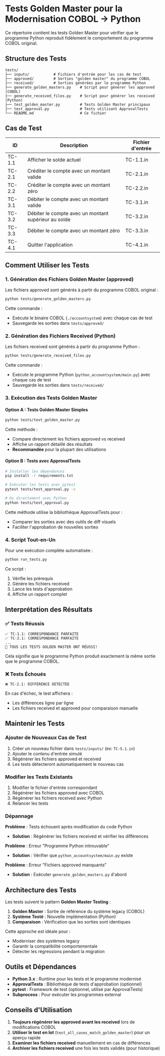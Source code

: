 # Tests Golden Master pour la Modernisation COBOL → Python

Ce répertoire contient les tests Golden Master pour vérifier que le programme Python reproduit fidèlement le comportement du programme COBOL original.

## Structure des Tests

```
tests/
├── inputs/           # Fichiers d'entrée pour les cas de test
├── approved/         # Sorties "golden master" du programme COBOL
├── received/         # Sorties générées par le programme Python
├── generate_golden_masters.py    # Script pour générer les approved (COBOL)
├── generate_received_files.py    # Script pour générer les received (Python)
├── test_golden_master.py         # Tests Golden Master principaux
├── test_approval.py              # Tests utilisant ApprovalTests
└── README.md                     # Ce fichier
```

## Cas de Test

| ID     | Description                                        | Fichier d'entrée |
|--------|----------------------------------------------------|------------------|
| TC-1.1 | Afficher le solde actuel                          | TC-1.1.in        |
| TC-2.1 | Créditer le compte avec un montant valide         | TC-2.1.in        |
| TC-2.2 | Créditer le compte avec un montant zéro           | TC-2.2.in        |
| TC-3.1 | Débiter le compte avec un montant valide          | TC-3.1.in        |
| TC-3.2 | Débiter le compte avec un montant supérieur au solde | TC-3.2.in      |
| TC-3.3 | Débiter le compte avec un montant zéro            | TC-3.3.in        |
| TC-4.1 | Quitter l'application                              | TC-4.1.in        |

## Comment Utiliser les Tests

### 1. Génération des Fichiers Golden Master (approved)

Les fichiers approved sont générés à partir du programme COBOL original :

```bash
python tests/generate_golden_masters.py
```

Cette commande :
- Exécute le binaire COBOL (`./accountsystem`) avec chaque cas de test
- Sauvegarde les sorties dans `tests/approved/`

### 2. Génération des Fichiers Received (Python)

Les fichiers received sont générés à partir du programme Python :

```bash
python tests/generate_received_files.py
```

Cette commande :
- Exécute le programme Python (`python_accountsystem/main.py`) avec chaque cas de test
- Sauvegarde les sorties dans `tests/received/`

### 3. Exécution des Tests Golden Master

#### Option A : Tests Golden Master Simples

```bash
python tests/test_golden_master.py
```

Cette méthode :
- Compare directement les fichiers approved vs received
- Affiche un rapport détaillé des résultats
- **Recommandée** pour la plupart des utilisations

#### Option B : Tests avec ApprovalTests

```bash
# Installer les dépendances
pip install -r requirements.txt

# Exécuter les tests avec pytest
pytest tests/test_approval.py -v

# Ou directement avec Python
python tests/test_approval.py
```

Cette méthode utilise la bibliothèque ApprovalTests pour :
- Comparer les sorties avec des outils de diff visuels
- Faciliter l'approbation de nouvelles sorties

### 4. Script Tout-en-Un

Pour une exécution complète automatisée :

```bash
python run_tests.py
```

Ce script :
1. Vérifie les prérequis
2. Génère les fichiers received
3. Lance les tests d'approbation
4. Affiche un rapport complet

## Interprétation des Résultats

### ✅ Tests Réussis
```
✅ TC-1.1: CORRESPONDANCE PARFAITE
✅ TC-2.1: CORRESPONDANCE PARFAITE
...
🎉 TOUS LES TESTS GOLDEN MASTER ONT RÉUSSI!
```

Cela signifie que le programme Python produit exactement la même sortie que le programme COBOL.

### ❌ Tests Échoués
```
❌ TC-2.1: DIFFÉRENCE DÉTECTÉE
```

En cas d'échec, le test affichera :
- Les différences ligne par ligne
- Les fichiers received et approved pour comparaison manuelle

## Maintenir les Tests

### Ajouter de Nouveaux Cas de Test

1. Créer un nouveau fichier dans `tests/inputs/` (ex: `TC-5.1.in`)
2. Ajouter le contenu d'entrée simulé
3. Régénérer les fichiers approved et received
4. Les tests détecteront automatiquement le nouveau cas

### Modifier les Tests Existants

1. Modifier le fichier d'entrée correspondant
2. Régénérer les fichiers approved avec COBOL
3. Régénérer les fichiers received avec Python
4. Relancer les tests

### Dépannage

**Problème** : Tests échouent après modification du code Python
- **Solution** : Régénérer les fichiers received et vérifier les différences

**Problème** : Erreur "Programme Python introuvable"
- **Solution** : Vérifier que `python_accountsystem/main.py` existe

**Problème** : Erreur "Fichiers approved manquants"
- **Solution** : Exécuter `generate_golden_masters.py` d'abord

## Architecture des Tests

Les tests suivent le pattern **Golden Master Testing** :

1. **Golden Master** : Sortie de référence du système legacy (COBOL)
2. **Système Testé** : Nouvelle implémentation (Python)
3. **Comparaison** : Vérification que les sorties sont identiques

Cette approche est idéale pour :
- Moderniser des systèmes legacy
- Garantir la compatibilité comportementale
- Détecter les régressions pendant la migration

## Outils et Dépendances

- **Python 3.x** : Runtime pour les tests et le programme modernisé
- **ApprovalTests** : Bibliothèque de tests d'approbation (optionnel)
- **pytest** : Framework de test (optionnel, utilisé par ApprovalTests)
- **Subprocess** : Pour exécuter les programmes external

## Conseils d'Utilisation

1. **Toujours régénérer les approved avant les received** lors de modifications COBOL
2. **Utiliser le test en lot** (`test_all_cases_match_golden_master`) pour un aperçu rapide
3. **Examiner les fichiers received** manuellement en cas de différences
4. **Archiver les fichiers received** une fois les tests validés (pour historique)
